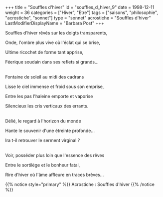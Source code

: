 +++
title = "Souffles d'hiver"
id = "souffles_d_hiver_9"
date = 1998-12-11
weight = 36
categories = ["Hiver", "Etre"]
tags = ["saisons", "philosophie", "acrostiche", "sonnet"]
type = "sonnet"
acrostiche = "Souffles d'hiver"
LastModifierDisplayName = "Barbara Post"
+++

Souffles d'hiver rêvés sur les doigts transparents,

Onde, l'ombre plus vive où l'éclat qui se brise,

Ultime ricochet de forme tant apprise,

Féerique soudain dans ses reflets si grands...

 \
Fontaine de soleil au midi des cadrans

Lisse le ciel immense et froid sous son emprise,

Entre les pas l'haleine emporte et vaporise

Silencieux les cris verticaux des errants.

 \
Délié, le regard à l'horizon du monde

Hante le souvenir d'une étreinte profonde...

Ira t-il retrouver le serment virginal ?

 \
Voir, posséder plus loin que l'essence des rêves

Entre le sortilège et le bonheur fatal,

Rire d'hiver où l'âme affleure en traces brèves...

{{% notice style="primary" %}}
Acrostiche : Souffles d'hiver
{{% /notice %}}
